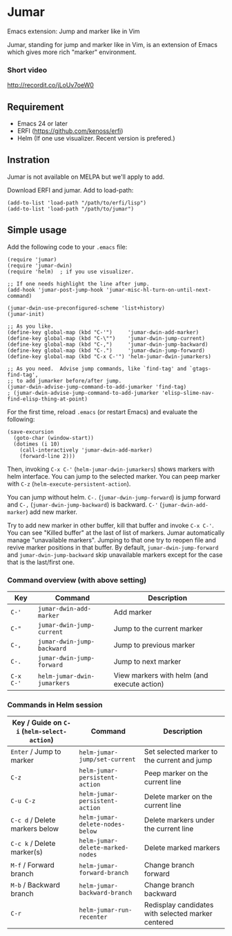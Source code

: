 Jumar
=====

Emacs extension: Jump and marker like in Vim

Jumar, standing for jump and marker like in Vim, is an extension of Emacs which
gives more rich "marker" environment.


### Short video

http://recordit.co/jLoUv7oeW0


## Requirement

- Emacs 24 or later
- ERFI (https://github.com/kenoss/erfi)
- Helm (If one use visualizer.  Recent version is prefered.)


## Instration

Jumar is not available on MELPA but we'll apply to add.

Download ERFI and jumar.  Add to load-path:

```emacs-lisp
(add-to-list 'load-path "/path/to/erfi/lisp")
(add-to-list 'load-path "/path/to/jumar")
```


## Simple usage

Add the following code to your `.emacs` file:

```emacs-lisp
(require 'jumar)
(require 'jumar-dwin)
(require 'helm)  ; if you use visualizer.

;; If one needs highlight the line after jump.
(add-hook 'jumar-post-jump-hook 'jumar-misc-hl-turn-on-until-next-command)

(jumar-dwin-use-preconfigured-scheme 'list+history)
(jumar-init)

;; As you like.
(define-key global-map (kbd "C-'")     'jumar-dwin-add-marker)
(define-key global-map (kbd "C-\"")    'jumar-dwin-jump-current)
(define-key global-map (kbd "C-,")     'jumar-dwin-jump-backward)
(define-key global-map (kbd "C-.")     'jumar-dwin-jump-forward)
(define-key global-map (kbd "C-x C-'") 'helm-jumar-dwin-jumarkers)

;; As you need.  Advise jump commands, like `find-tag' and `gtags-find-tag',
;; to add jumarker before/after jump.
(jumar-dwin-advise-jump-command-to-add-jumarker 'find-tag)
; (jumar-dwin-advise-jump-command-to-add-jumarker 'elisp-slime-nav-find-elisp-thing-at-point)
```

For the first time, reload `.emacs` (or restart Emacs) and evaluate the following:

```
(save-excursion
  (goto-char (window-start))
  (dotimes (i 10)
    (call-interactively 'jumar-dwin-add-marker)
    (forward-line 2)))
```

Then, invoking `C-x C-'` (`helm-jumar-dwin-jumarkers`) shows markers with helm interface.
You can jump to the selected marker.  You can peep marker with `C-z`
(`helm-execute-persistent-action`).

You can jump without helm.  `C-.` (`jumar-dwin-jump-forward`) is jump forward and
`C-,` (`jumar-dwin-jump-backward`) is backward.  `C-'` (`jumar-dwin-add-marker`) add new marker.

Try to add new marker in other buffer, kill that buffer and invoke `C-x C-'`.  You can see
"Killed buffer" at the last of list of markers.  Jumar automatically manage "unavailable markers".
Jumping to that one try to reopen file and revive marker positions in that buffer.
By default, `jumar-dwin-jump-forward` and `jumar-dwin-jump-backward` skip unavailable markers
except for the case that is the last/first one.


### Command overview (with above setting)

| Key       | Command                     | Description                                 |
| --------- | --------------------------- | ------------------------------------------- |
| `C-'`     | `jumar-dwin-add-marker`     | Add marker                                  |
| `C-"`     | `jumar-dwin-jump-current`   | Jump to the current marker                  |
| `C-,`     | `jumar-dwin-jump-backward`  | Jump to previous marker                     |
| `C-.`     | `jumar-dwin-jump-forward`   | Jump to next marker                         |
| `C-x C-'` | `helm-jumar-dwin-jumarkers` | View markers with helm (and execute action) |

### Commands in Helm session

| Key       / Guide on `C-i` (`helm-select-action`) | Command                          | Description                                        |
| ------------------------------------------------- | -------------------------------- | -------------------------------------------------- |
| `Enter`   / Jump to marker                        | `helm-jumar-jump/set-current`    | Set selected marker to the current and jump        |
| `C-z`                                             | `helm-jumar-persistent-action`   | Peep marker on the current line                    |
| `C-u C-z`                                         | `helm-jumar-persistent-action`   | Delete marker on the current line                  |
| `C-c d`   / Delete markers below                  | `helm-jumar-delete-nodes-below`  | Delete markers under the current line              |
| `C-c k`   / Delete marker(s)                      | `helm-jumar-delete-marked-nodes` | Delete marked markers                              |
| `M-f`     / Forward branch                        | `helm-jumar-forward-branch`      | Change branch forward                              |
| `M-b`     / Backward branch                       | `helm-jumar-backward-branch`     | Change branch backward                             |
| `C-r`                                             | `helm-jumar-run-recenter`        | Redisplay candidates with selected marker centered |
